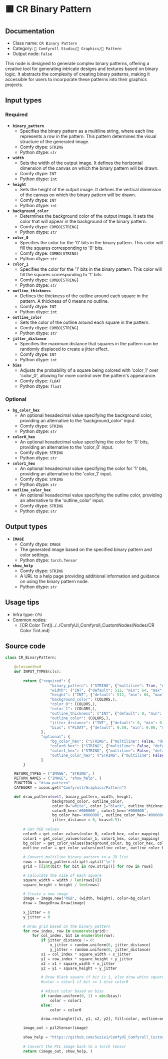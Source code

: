 # 🟥 CR Binary Pattern
## Documentation
- Class name: `CR Binary Pattern`
- Category: `🧩 Comfyroll Studio/👾 Graphics/🌈 Pattern`
- Output node: `False`

This node is designed to generate complex binary patterns, offering a creative tool for generating intricate designs and textures based on binary logic. It abstracts the complexity of creating binary patterns, making it accessible for users to incorporate these patterns into their graphics projects.
## Input types
### Required
- **`binary_pattern`**
    - Specifies the binary pattern as a multiline string, where each line represents a row in the pattern. This pattern determines the visual structure of the generated image.
    - Comfy dtype: `STRING`
    - Python dtype: `str`
- **`width`**
    - Sets the width of the output image. It defines the horizontal dimension of the canvas on which the binary pattern will be drawn.
    - Comfy dtype: `INT`
    - Python dtype: `int`
- **`height`**
    - Sets the height of the output image. It defines the vertical dimension of the canvas on which the binary pattern will be drawn.
    - Comfy dtype: `INT`
    - Python dtype: `int`
- **`background_color`**
    - Determines the background color of the output image. It sets the color that will appear in the background of the binary pattern.
    - Comfy dtype: `COMBO[STRING]`
    - Python dtype: `str`
- **`color_0`**
    - Specifies the color for the '0' bits in the binary pattern. This color will fill the squares corresponding to '0' bits.
    - Comfy dtype: `COMBO[STRING]`
    - Python dtype: `str`
- **`color_1`**
    - Specifies the color for the '1' bits in the binary pattern. This color will fill the squares corresponding to '1' bits.
    - Comfy dtype: `COMBO[STRING]`
    - Python dtype: `str`
- **`outline_thickness`**
    - Defines the thickness of the outline around each square in the pattern. A thickness of 0 means no outline.
    - Comfy dtype: `INT`
    - Python dtype: `int`
- **`outline_color`**
    - Sets the color of the outline around each square in the pattern.
    - Comfy dtype: `COMBO[STRING]`
    - Python dtype: `str`
- **`jitter_distance`**
    - Specifies the maximum distance that squares in the pattern can be randomly displaced to create a jitter effect.
    - Comfy dtype: `INT`
    - Python dtype: `int`
- **`bias`**
    - Adjusts the probability of a square being colored with 'color_1' over 'color_0', allowing for more control over the pattern's appearance.
    - Comfy dtype: `FLOAT`
    - Python dtype: `float`
### Optional
- **`bg_color_hex`**
    - An optional hexadecimal value specifying the background color, providing an alternative to the 'background_color' input.
    - Comfy dtype: `STRING`
    - Python dtype: `str`
- **`color0_hex`**
    - An optional hexadecimal value specifying the color for '0' bits, providing an alternative to the 'color_0' input.
    - Comfy dtype: `STRING`
    - Python dtype: `str`
- **`color1_hex`**
    - An optional hexadecimal value specifying the color for '1' bits, providing an alternative to the 'color_1' input.
    - Comfy dtype: `STRING`
    - Python dtype: `str`
- **`outline_color_hex`**
    - An optional hexadecimal value specifying the outline color, providing an alternative to the 'outline_color' input.
    - Comfy dtype: `STRING`
    - Python dtype: `str`
## Output types
- **`IMAGE`**
    - Comfy dtype: `IMAGE`
    - The generated image based on the specified binary pattern and color settings.
    - Python dtype: `torch.Tensor`
- **`show_help`**
    - Comfy dtype: `STRING`
    - A URL to a help page providing additional information and guidance on using the binary pattern node.
    - Python dtype: `str`
## Usage tips
- Infra type: `CPU`
- Common nodes:
    - [CR Color Tint](../../ComfyUI_Comfyroll_CustomNodes/Nodes/CR Color Tint.md)



## Source code
```python
class CR_BinaryPattern:
    
    @classmethod
    def INPUT_TYPES(cls):
                 
        return {"required": {
                    "binary_pattern": ("STRING", {"multiline": True, "default": "10101"}),
                    "width": ("INT", {"default": 512, "min": 64, "max": 4096}),
                    "height": ("INT", {"default": 512, "min": 64, "max": 4096}),
                    "background_color": (COLORS,), 
                    "color_0": (COLORS,),
                    "color_1": (COLORS,),
                    "outline_thickness": ("INT", {"default": 0, "min": 0, "max": 1024}), 
                    "outline_color": (COLORS,),
                    "jitter_distance": ("INT", {"default": 0, "min": 0, "max": 1024}),
                    "bias": ("FLOAT", {"default": 0.50, "min": 0.00, "max": 1.00, "step": 0.05}),
                },
                "optional": {
                    "bg_color_hex": ("STRING", {"multiline": False, "default": "#000000"}),
                    "color0_hex": ("STRING", {"multiline": False, "default": "#000000"}),
                    "color1_hex": ("STRING", {"multiline": False, "default": "#000000"}),
                    "outline_color_hex": ("STRING", {"multiline": False, "default": "#000000"}),
                }     
        }

    RETURN_TYPES = ("IMAGE", "STRING", )
    RETURN_NAMES = ("IMAGE", "show_help", )
    FUNCTION = "draw_pattern"
    CATEGORY = icons.get("Comfyroll/Graphics/Pattern")

    def draw_pattern(self, binary_pattern, width, height,
                     background_color, outline_color,
                     color_0="white", color_1="black", outline_thickness=0,
                     color0_hex='#000000', color1_hex='#000000',
                     bg_color_hex='#000000', outline_color_hex='#000000',
                     jitter_distance = 0, bias=0.5):
                     
        # Get RGB values
        color0 = get_color_values(color_0, color0_hex, color_mapping)         
        color1 = get_color_values(color_1, color1_hex, color_mapping) 
        bg_color = get_color_values(background_color, bg_color_hex, color_mapping) 
        outline_color = get_color_values(outline_color, outline_color_hex, color_mapping) 
        
        # Convert multiline binary pattern to a 2D list
        rows = binary_pattern.strip().split('\n')
        grid = [[int(bit) for bit in row.strip()] for row in rows]

        # Calculate the size of each square
        square_width = width / len(rows[0])
        square_height = height / len(rows)

        # Create a new image
        image = Image.new("RGB", (width, height), color=bg_color)
        draw = ImageDraw.Draw(image)
        
        x_jitter = 0
        y_jitter = 0
        
        # Draw grid based on the binary pattern
        for row_index, row in enumerate(grid):
            for col_index, bit in enumerate(row):
                if jitter_distance != 0:
                    x_jitter = random.uniform(0, jitter_distance)
                    y_jitter = random.uniform(0, jitter_distance)
                x1 = col_index * square_width + x_jitter
                y1 = row_index * square_height + y_jitter 
                x2 = x1 + square_width + x_jitter
                y2 = y1 + square_height + y_jitter 

                # Draw black square if bit is 1, else draw white square
                #color = color1 if bit == 1 else color0
                
                # Adjust color based on bias
                if random.uniform(0, 1) < abs(bias):
                    color = color1
                else:
                    color = color0

                draw.rectangle([x1, y1, x2, y2], fill=color, outline=outline_color, width=outline_thickness)

        image_out = pil2tensor(image)
        
        show_help = "https://github.com/Suzie1/ComfyUI_Comfyroll_CustomNodes/wiki/Pattern-Nodes-2#cr-binary-pattern"
 
        # Convert the PIL image back to a torch tensor
        return (image_out, show_help, )

```
